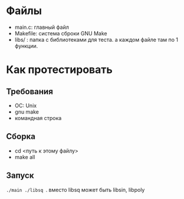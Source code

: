 # Файлы
* main.c: главный файл
* Makefile: система сброки GNU Make
* libs/ : папка с библиотеками для теста. а каждом файле там по 1 функции.

# Как протестировать
## Требования
* ОС: Unix
* gnu make 
* командная строка
## Сборка
* cd <путь к этому файлу>
* make all
## Запуск
`./main ./libsq `. вместо libsq может быть libsin, libpoly
